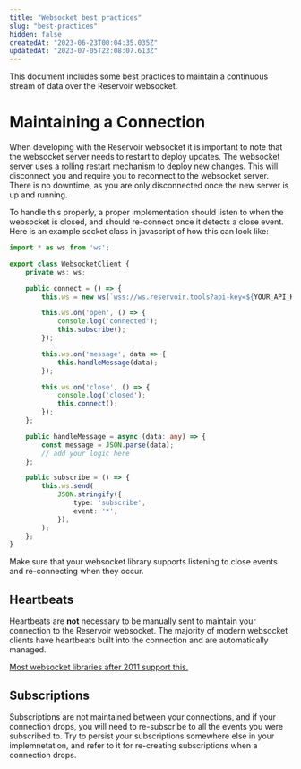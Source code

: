 ```yaml
---
title: "Websocket best practices"
slug: "best-practices"
hidden: false
createdAt: "2023-06-23T00:04:35.035Z"
updatedAt: "2023-07-05T22:08:07.613Z"
---
```

This document includes some best practices to maintain a continuous stream of data over the Reservoir websocket.

# Maintaining a Connection

When developing with the Reservoir websocket it is important to note that the websocket server needs to restart to deploy updates. The websocket server uses a rolling restart mechanism to deploy new changes. This will disconnect you and require you to reconnect to the websocket server. There is no downtime, as you are only disconnected once the new server is up and running. 

To handle this properly, a proper implementation should listen to when the websocket is closed, and should re-connect once it detects a close event. Here is an example socket class in javascript of how this can look like:

```typescript
import * as ws from 'ws';

export class WebsocketClient {
    private ws: ws;

    public connect = () => {
        this.ws = new ws(`wss://ws.reservoir.tools?api-key=${YOUR_API_KEY}`);

        this.ws.on('open', () => {
            console.log('connected');
            this.subscribe();
        });

        this.ws.on('message', data => {
            this.handleMessage(data);
        });

        this.ws.on('close', () => {
            console.log('closed');
            this.connect();
        });
    };

    public handleMessage = async (data: any) => {
        const message = JSON.parse(data);
        // add your logic here
    };

    public subscribe = () => {
        this.ws.send(
            JSON.stringify({
                type: 'subscribe',
                event: '*',
            }),
        );
    };
}

```

Make sure that your websocket library supports listening to close events and re-connecting when they occur. 

## Heartbeats

Heartbeats are **not** necessary to be manually sent to maintain your connection to the Reservoir websocket. The majority of modern websocket clients have heartbeats built into the connection and are automatically managed. 

[Most websocket libraries after 2011 support this.](https://datatracker.ietf.org/doc/html/rfc6455#section-5.5.2)

## Subscriptions

Subscriptions are not maintained between your connections, and if your connection drops, you will need to re-subscribe to all the events you were subscribed to. Try to persist your subscriptions somewhere else in your implemnetation, and refer to it for re-creating subscriptions when a connection drops.